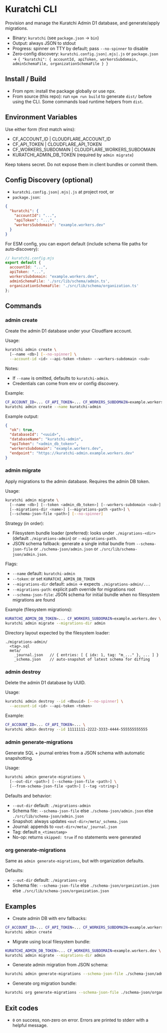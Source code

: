 # Kuratchi CLI

Provision and manage the Kuratchi Admin D1 database, and generate/apply migrations.

- Binary: `kuratchi` (see `package.json` → `bin`)
- Output: always JSON to stdout
- Progress: spinner on TTY by default; pass `--no-spinner` to disable
- Zero‑config discovery: `kuratchi.config.json|.mjs|.js` or `package.json` → `{ "kuratchi": { accountId, apiToken, workersSubdomain, adminSchemaFile, organizationSchemaFile } }`

## Install / Build

- From npm: install the package globally or use npx.
- From source (this repo): run `npm run build` to generate `dist/` before using the CLI. Some commands load runtime helpers from `dist`.

## Environment Variables

Use either form (first match wins):

- CF_ACCOUNT_ID | CLOUDFLARE_ACCOUNT_ID
- CF_API_TOKEN | CLOUDFLARE_API_TOKEN
- CF_WORKERS_SUBDOMAIN | CLOUDFLARE_WORKERS_SUBDOMAIN
- KURATCHI_ADMIN_DB_TOKEN (required by `admin migrate`)

Keep tokens secret. Do not expose them in client bundles or commit them.

## Config Discovery (optional)

- `kuratchi.config.json|.mjs|.js` at project root, or
- `package.json`:

```json
{
  "kuratchi": {
    "accountId": "...",
    "apiToken": "...",
    "workersSubdomain": "example.workers.dev"
  }
}
```

For ESM config, you can export default (include schema file paths for auto‑discovery):

```js
// kuratchi.config.mjs
export default {
  accountId: "...",
  apiToken: "...",
  workersSubdomain: "example.workers.dev",
  adminSchemaFile: './src/lib/schema/admin.ts',
  organizationSchemaFile: './src/lib/schema/organization.ts'
};
```

## Commands

### admin create
Create the admin D1 database under your Cloudflare account.

Usage:

```bash
kuratchi admin create \
  [--name <db>] [--no-spinner] \
  --account-id <id> --api-token <token> --workers-subdomain <sub>
```

Notes:
- If `--name` is omitted, defaults to `kuratchi-admin`.
- Credentials can come from env or config discovery.

Example:
```bash
CF_ACCOUNT_ID=... CF_API_TOKEN=... CF_WORKERS_SUBDOMAIN=example.workers.dev \
kuratchi admin create --name kuratchi-admin
```

Example output:
```json
{
  "ok": true,
  "databaseId": "<uuid>",
  "databaseName": "kuratchi-admin",
  "apiToken": "<admin_db_token>",
  "workersSubdomain": "example.workers.dev",
  "endpoint": "https://kuratchi-admin.example.workers.dev"
}
```

### admin migrate
Apply migrations to the admin database. Requires the admin DB token.

Usage:

```bash
kuratchi admin migrate \
  [--name <db>] [--token <admin_db_token>] [--workers-subdomain <sub>] \
  [--migrations-dir <name>] [--migrations-path <path>] \
  [--schema-json-file <path>] [--no-spinner]
```

Strategy (in order):
- Filesystem bundle loader (preferred): looks under `./migrations-<dir>` (default `./migrations-admin`) or `--migrations-path`.
- JSON schema fallback: generate a single initial bundle from `--schema-json-file` or `./schema-json/admin.json` or `./src/lib/schema-json/admin.json`.

Flags:
- `--name` default: `kuratchi-admin`
- `--token`: or set `KURATCHI_ADMIN_DB_TOKEN`
- `--migrations-dir` default: `admin` → expects `./migrations-admin/...`
- `--migrations-path`: explicit path override for migrations root
- `--schema-json-file`: JSON schema for initial bundle when no filesystem migrations are found

Example (filesystem migrations):
```bash
KURATCHI_ADMIN_DB_TOKEN=... CF_WORKERS_SUBDOMAIN=example.workers.dev \
kuratchi admin migrate --migrations-dir admin
```

Directory layout expected by the filesystem loader:
```
./migrations-admin/
  <tag>.sql
  meta/
    _journal.json   // { entries: [ { idx: 1, tag: "m_..." }, ... ] }
    _schema.json    // auto-snapshot of latest schema for diffing
```

### admin destroy
Delete the admin D1 database by UUID.

Usage:

```bash
kuratchi admin destroy --id <dbuuid> [--no-spinner] \
  --account-id <id> --api-token <token>
```

Example:
```bash
CF_ACCOUNT_ID=... CF_API_TOKEN=... \
kuratchi admin destroy --id 11111111-2222-3333-4444-555555555555
```

### admin generate-migrations
Generate SQL + journal entries from a JSON schema with automatic snapshotting.

Usage:

```bash
kuratchi admin generate-migrations \
  [--out-dir <path>] [--schema-json-file <path>] \
  [--from-schema-json-file <path>] [--tag <string>]
```

Defaults and behavior:
- `--out-dir` default: `./migrations-admin`
- Schema file: `--schema-json-file` else `./schema-json/admin.json` else `./src/lib/schema-json/admin.json`
- Snapshot: always updates `<out-dir>/meta/_schema.json`
- Journal: appends to `<out-dir>/meta/_journal.json`
- Tag: default `m_<timestamp>`
- No-op: returns `skipped: true` if no statements were generated

### org generate-migrations
Same as `admin generate-migrations`, but with organization defaults.

Defaults:
- `--out-dir` default: `./migrations-org`
- Schema file: `--schema-json-file` else `./schema-json/organization.json` else `./src/lib/schema-json/organization.json`

## Examples

- Create admin DB with env fallbacks:
```bash
CF_ACCOUNT_ID=... CF_API_TOKEN=... CF_WORKERS_SUBDOMAIN=example.workers.dev \
kuratchi admin create
```

- Migrate using local filesystem bundle:
```bash
KURATCHI_ADMIN_DB_TOKEN=... CF_WORKERS_SUBDOMAIN=example.workers.dev \
kuratchi admin migrate --migrations-dir admin
```

- Generate admin migration from JSON schema:
```bash
kuratchi admin generate-migrations --schema-json-file ./schema-json/admin.json
```

- Generate org migration bundle:
```bash
kuratchi org generate-migrations --schema-json-file ./schema-json/organization.json
```

## Exit codes
- `0` on success, non‑zero on error. Errors are printed to stderr with a helpful message.
